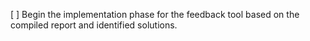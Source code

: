 [ ] Begin the implementation phase for the feedback tool based on the compiled report and identified solutions.